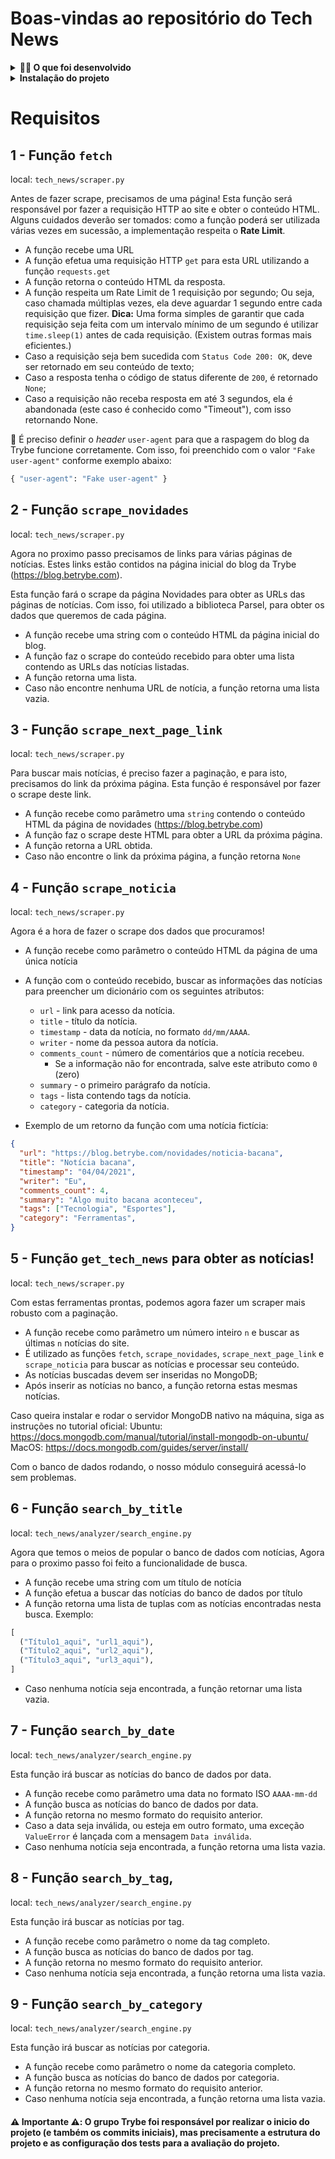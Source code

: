# Boas-vindas ao repositório do Tech News

<details>
  <summary><strong>👨‍💻 O que foi desenvolvido</strong></summary><br />

  Projeto que tem como principal objetivo fazer consultas em notícias sobre tecnologia(Raspagem de dados).

  As notícias foram obtidas através da raspagem do [_blog da Trybe_](https://blog.betrybe.com).

  <strong>🚵 Habilidades que foram trabalhadas e praticadas:</strong>
  <ul>
    <li>Utilizar o terminal interativo do Python</li>
    <li>Escrever seus próprios módulos e importá-los em outros códigos</li>
    <li>Aplicar técnicas de raspagem de dados</li>
    <li>Extrair dados de conteúdo HTML</li>
    <li>Armazenar os dados obtidos em um banco de dados</li>
  </ul>

</details>

<details>
  <summary><strong>Instalação do projeto</strong></summary><br />

  1. Clone o repositório

  - Use o comando: `git clone git@github.com:tryber/sd-016-a-tech-news.git`
  - Entre na pasta do repositório que você acabou de clonar:
    - `cd sd-016-a-tech-news`

  2. Crie o ambiente virtual para o projeto

  - `python3 -m venv .venv && source .venv/bin/activate`
  
  3. Instale as dependências

  - `python3 -m pip install -r dev-requirements.txt`
</details>

# Requisitos

## 1 - Função `fetch`
local: `tech_news/scraper.py`

Antes de fazer scrape, precisamos de uma página! Esta função será responsável por fazer a requisição HTTP ao site e obter o conteúdo HTML.
Alguns cuidados deverão ser tomados: como a função poderá ser utilizada várias vezes em sucessão, a implementação respeita o  __Rate Limit__.

- A função recebe uma URL
- A função efetua uma requisição HTTP `get` para esta URL utilizando a função `requests.get`
- A função retorna o conteúdo HTML da resposta.
- A função respeita um Rate Limit de 1 requisição por segundo; Ou seja, caso chamada múltiplas vezes, ela deve aguardar 1 segundo entre cada requisição que fizer.
**Dica:** Uma forma simples de garantir que cada requisição seja feita com um intervalo mínimo de um segundo é utilizar `time.sleep(1)` antes de cada requisição. (Existem outras formas mais eficientes.)
- Caso a requisição seja bem sucedida com `Status Code 200: OK`, deve ser retornado em seu conteúdo de texto;
- Caso a resposta tenha o código de status diferente de `200`, é retornado `None`;
- Caso a requisição não receba resposta em até 3 segundos, ela é abandonada (este caso é conhecido como "Timeout"), com isso retornando None.

📌 É preciso definir o _header_ `user-agent` para que a raspagem do blog da Trybe funcione corretamente. Com isso, foi preenchido com o valor `"Fake user-agent"` conforme exemplo abaixo:

```python
{ "user-agent": "Fake user-agent" }
```

## 2 - Função `scrape_novidades`
local: `tech_news/scraper.py`

Agora no proximo passo precisamos de links para várias páginas de notícias. Estes links estão contidos na página inicial do blog da Trybe (https://blog.betrybe.com). 

Esta função fará o scrape da página Novidades para obter as URLs das páginas de notícias. Com isso, foi utilizado a biblioteca Parsel, para obter os dados que queremos de cada página.

- A função recebe uma string com o conteúdo HTML da página inicial do blog.
- A função faz o scrape do conteúdo recebido para obter uma lista contendo as URLs das notícias listadas.
- A função retorna uma lista.
- Caso não encontre nenhuma URL de notícia, a função retorna uma lista vazia.

## 3 - Função `scrape_next_page_link`
local: `tech_news/scraper.py`

Para buscar mais notícias, é preciso fazer a paginação, e para isto, precisamos do link da próxima página. Esta função é responsável por fazer o scrape deste link.

- A função recebe como parâmetro uma `string` contendo o conteúdo HTML da página de novidades (https://blog.betrybe.com)
- A função faz o scrape deste HTML para obter a URL da próxima página.
- A função retorna a URL obtida.
- Caso não encontre o link da próxima página, a função retorna `None`

## 4 - Função `scrape_noticia`
local: `tech_news/scraper.py`

Agora é a hora de fazer o scrape dos dados que procuramos! 

- A função recebe como parâmetro o conteúdo HTML da página de uma única notícia
- A função com o conteúdo recebido, buscar as informações das notícias para preencher um dicionário com os seguintes atributos:
  - `url` - link para acesso da notícia.
  - `title` - título da notícia.
  - `timestamp` - data da notícia, no formato `dd/mm/AAAA`.
  - `writer` - nome da pessoa autora da notícia.
  - `comments_count` - número de comentários que a notícia recebeu.
    - Se a informação não for encontrada, salve este atributo como `0` (zero)
  - `summary` - o primeiro parágrafo da notícia.
  - `tags` - lista contendo tags da notícia.
  - `category` - categoria da notícia.

- Exemplo de um retorno da função com uma notícia fictícia:

```json
{
  "url": "https://blog.betrybe.com/novidades/noticia-bacana",
  "title": "Notícia bacana",
  "timestamp": "04/04/2021",
  "writer": "Eu",
  "comments_count": 4,
  "summary": "Algo muito bacana aconteceu",
  "tags": ["Tecnologia", "Esportes"],
  "category": "Ferramentas",
}
  ```

## 5 - Função `get_tech_news` para obter as notícias!
local: `tech_news/scraper.py`

Com estas ferramentas prontas, podemos agora fazer um scraper mais robusto com a paginação.

- A função recebe como parâmetro um número inteiro `n` e buscar as últimas `n` notícias do site.
- É utilizado as funções `fetch`, `scrape_novidades`, `scrape_next_page_link` e `scrape_noticia` para buscar as notícias e processar seu conteúdo.
- As notícias buscadas devem ser inseridas no MongoDB; 
- Após inserir as notícias no banco, a função retorna estas mesmas notícias.

Caso queira instalar e rodar o servidor MongoDB nativo na máquina, siga as instruções no tutorial oficial:
Ubuntu: https://docs.mongodb.com/manual/tutorial/install-mongodb-on-ubuntu/  
MacOS:  https://docs.mongodb.com/guides/server/install/
  
Com o banco de dados rodando, o nosso módulo conseguirá acessá-lo sem problemas.

## 6 - Função `search_by_title`
local: `tech_news/analyzer/search_engine.py`

Agora que temos o meios de popular o banco de dados com notícias, Agora para o proximo passo foi feito a funcionalidade de busca.

- A função recebe uma string com um título de notícia
- A função efetua a buscar das notícias do banco de dados por título
- A função retorna uma lista de tuplas com as notícias encontradas nesta busca. 
Exemplo: 
```python
[
  ("Título1_aqui", "url1_aqui"),
  ("Título2_aqui", "url2_aqui"),
  ("Título3_aqui", "url3_aqui"),
]
```
- Caso nenhuma notícia seja encontrada, a função retornar uma lista vazia.

## 7 - Função `search_by_date`
local: `tech_news/analyzer/search_engine.py`

Esta função irá buscar as notícias do banco de dados por data.

- A função recebe como parâmetro uma data no formato ISO `AAAA-mm-dd`
- A função busca as notícias do banco de dados por data.
- A função  retorna no mesmo formato do requisito anterior.
- Caso a data seja inválida, ou esteja em outro formato, uma exceção `ValueError` é lançada com a mensagem `Data inválida`.
- Caso nenhuma notícia seja encontrada, a função retorna uma lista vazia.

## 8 - Função `search_by_tag`,
local: `tech_news/analyzer/search_engine.py`

Esta função irá buscar as notícias por tag.

- A função recebe como parâmetro o nome da tag completo.
- A função busca as notícias do banco de dados por tag.
- A função retorna no mesmo formato do requisito anterior.
- Caso nenhuma notícia seja encontrada, a função retorna uma lista vazia.

## 9 - Função `search_by_category`
local: `tech_news/analyzer/search_engine.py`

Esta função irá buscar as notícias por categoria.

- A função recebe como parâmetro o nome da categoria completo.
- A função busca as notícias do banco de dados por categoria.
- A função retorna no mesmo formato do requisito anterior.
- Caso nenhuma notícia seja encontrada, a função retorna uma lista vazia.

#### :warning: Importante :warning:: O grupo Trybe foi responsável por realizar o inicio do projeto (e também os commits iniciais), mas precisamente a estrutura do projeto e as configuração dos tests para a avaliação do projeto.
